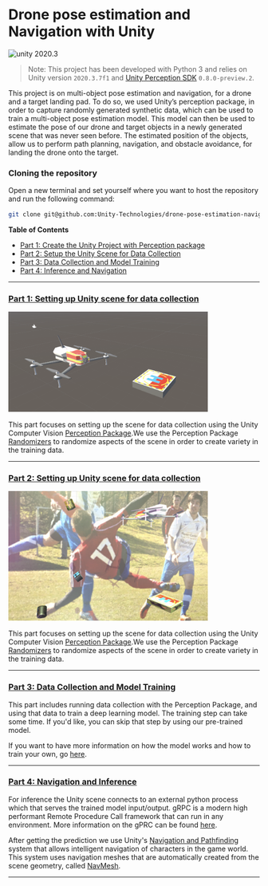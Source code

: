 # Drone pose estimation and Navigation with Unity


<!-- ![ReleaseBadge](https://badge-proxy.cds.internal.unity3d.com/5ab9a162-9dd0-4ba1-ba41-cf25378a927a) -->

<img src="https://img.shields.io/badge/unity-2020.3-green.svg?style=flat-square" alt="unity 2020.3">

> Note: This project has been developed with Python 3 and relies on Unity version `2020.3.7f1` and [Unity Perception SDK](https://github.com/Unity-Technologies/com.unity.perception) `0.8.0-preview.2`.

This project is on multi-object pose estimation and navigation, for a drone and a target landing pad. To do so, we used Unity’s perception package, in order to capture randomly generated synthetic data, which can be used to train a multi-object pose estimation model. This model can then be used to estimate the pose of our drone and target objects in a newly generated scene that was never seen before. The estimated position of the objects, allow us to perform path planning, navigation, and obstacle avoidance, for landing the drone onto the target.



### Cloning the repository
Open a new terminal and set yourself where you want to host the repository and run the following command: 
```bash
git clone git@github.com:Unity-Technologies/drone-pose-estimation-navigation.git
```


**Table of Contents**
- [Part 1: Create the Unity Project with Perception package](Documentation/1_create_unity_project_with_unity_packages.md)
- [Part 2: Setup the Unity Scene for Data Collection](Documentation/2_set_up_the_scene_for_data_collection.md)
- [Part 3: Data Collection and Model Training](Documentation/3_data_collection_and_model_training.md)
- [Part 4: Inference and Navigation](Documentation/4_inference_and_navigation.md)

---
### <a name="link-part-1">[Part 1: Setting up Unity scene for data collection](Documentation/1_set_up_the_scene_for_data_collection.md)</a>

<img src="Documentation/Images/0_scene.png" width=400 />
 
 This part focuses on setting up the scene for data collection using the Unity Computer Vision [Perception Package](https://github.com/Unity-Technologies/com.unity.perception).We use the Perception Package [Randomizers](https://github.com/Unity-Technologies/com.unity.perception/blob/master/com.unity.perception/Documentation~/Randomization/Index.md) to randomize aspects of the scene in order to create variety in the training data. 

---

### <a name="link-part-2">[Part 2: Setting up Unity scene for data collection](Documentation/2_set_up_the_scene_for_data_collection.md)</a>

<img src="Documentation/Images/0_randomized_scene.png" width=400 />
 
 This part focuses on setting up the scene for data collection using the Unity Computer Vision [Perception Package](https://github.com/Unity-Technologies/com.unity.perception).We use the Perception Package [Randomizers](https://github.com/Unity-Technologies/com.unity.perception/blob/master/com.unity.perception/Documentation~/Randomization/Index.md) to randomize aspects of the scene in order to create variety in the training data. 

---

### <a name="link-part-3">[Part 3: Data Collection and Model Training](Documentation/3_data_collection_and_model_training.md)</a> 

<!-- <img src="Documentation/Images/0_data_collection_environment.png" width=400/> -->


This part includes running data collection with the Perception Package, and using that data to train a deep learning model. The training step can take some time. If you'd like, you can skip that step by using our pre-trained model.


If you want to have more information on how the model works and how to train your own, go [here](model/README.md).

---

### <a name="link-part-5">[Part 4: Navigation and Inference](Documentation/4_inference_and_navigation.md)</a> 

<!-- <img src="Documentation/Gifs/0_demo.gif" width=400/> -->

For inference the Unity scene connects to an external python process which that serves the trained model input/output.
gRPC is a modern high performant Remote Procedure Call framework that can run in any environment. More information on the gPRC can be found [here](https://grpc.io/docs/what-is-grpc/introduction).

After getting the prediction we use Unity's [Navigation and Pathfinding](https://docs.unity3d.com/Manual/Navigation.html) system that allows intelligent navigation of characters in the game world. This system uses navigation meshes that are automatically created from the scene geometry, called [NavMesh](https://docs.unity3d.com/ScriptReference/AI.NavMesh.html).

---
